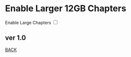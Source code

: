 <script src="../../jquery.min.js"></script>
<script src="../../qrcodeborder.js"></script>
<style>
        #qrcode{
            width: 100%;
        }
        div{
            width: 100%;
            display: inline-block;
        }
</style>

# Enable Larger 12GB Chapters

Enable Large Chapters <input type="checkbox" id="largechapter" value="">
        
## ver 1.0
[BACK](..)

<script>
var once = true;
var qrcode;
var cmd = "";


if(document.getElementById("largechapter") != null)
{
	if(document.getElementById("largechapter").checked = true;
}

function makeQR() {	
  if(once == true)
  {
    qrcode = new QRCode(document.getElementById("qrcode"), 
    {
      text : "!M64BT=1",
      width : 360,
      height : 360,
      correctLevel : QRCode.CorrectLevel.M
    });
    once = false;
  }
}

function timeLoop()
{
	if(document.getElementById("largechapter") != null)
	{
		if(document.getElementById("largechapter").checked == true)
		{
			cmd = "!M64BT=1";
		}
		else
		{
			cmd = "!M64BT=0";
		}
	}
	else
	{
		cmd = "!M64BT=0";
	}

  qrcode.clear(); 
  qrcode.makeCode(cmd);
  var t = setTimeout(timeLoop, 50);
}

function myReloadFunction() {
  location.reload();
}

makeQR();
timeLoop();

</script>
